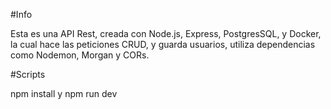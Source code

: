 #Info

Esta es una API Rest, creada con Node.js, Express, PostgresSQL, y Docker, la cual hace las peticiones CRUD, y guarda usuarios, utiliza dependencias como Nodemon, Morgan y CORs.


#Scripts

npm install y npm run dev